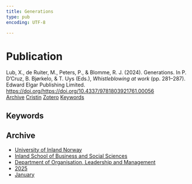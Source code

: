 ```yaml
---
title: Generations
type: pub
encoding: UTF-8

---
```

<h1>Publication</h1>
<article id="csl-bib-container-R43DG9HR" class="csl-bib-container">
  <div class="csl-bib-body"> <div class="csl-entry">Lub, X., de Ruiter, M., Peters, P., &#38; Blomme, R. J. (2024). Generations. In P. D’Cruz, B. Bjørkelo, &#38; T. Uys (Eds.), <i>Whistleblowing at work</i> (pp. 281–287). Edward Elgar Publishing Limited. <a href="https://doi.org/https://doi.org/10.4337/9781803921761.00056">https://doi.org/https://doi.org/10.4337/9781803921761.00056</a></div> </div>
  <div class="csl-bib-buttons">
    <a href="#taxonomy-article-R43DG9HR" alt="archive" class="csl-bib-button">Archive</a>
    <a href="https://app.cristin.no/results/show.jsf?id=2344723" alt="Cristin" class="csl-bib-button">Cristin</a>
    <a href="http://zotero.org/groups/5881554/items/R43DG9HR" alt="Zotero" class="csl-bib-button">Zotero</a>
    <a href="#keywords-article-R43DG9HR" alt="keywords" class="csl-bib-button">Keywords</a>
  </div>
  <div id="csl-bib-meta-container-R43DG9HR"></div>
</article>
<div id="csl-bib-meta-R43DG9HR" class="csl-bib-meta">
  <article id="keywords-article-R43DG9HR" class="keywords-article">
    <h1>Keywords</h1>
    
  </article>
  <article id="taxonomy-article-R43DG9HR" class="taxonomy-article">
    <h1>Archive</h1>
    <ul>
      <li><a href="{{< params subfolder >}}en/archive/?key=3DCRN523">University of Inland Norway</a></li>
      <li><a href="{{< params subfolder >}}en/archive/?key=DU8Q9LN9">Inland School of Business and Social Sciences</a></li>
      <li><a href="{{< params subfolder >}}en/archive/?key=4LUWR3ZM">Department of Organisation, Leadership and Management</a></li>
      <li><a href="{{< params subfolder >}}en/archive/?key=UY24A2N9">2025</a></li>
      <li><a href="{{< params subfolder >}}en/archive/?key=IZKXJSS6">January</a></li>
    </ul>
  </article>
</div>
